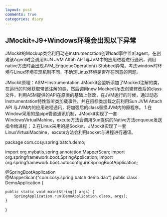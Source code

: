 ```yaml
---
layout: post
comments: true
categories: diary
---
```


## JMockit+J9+Windows环境会出现以下异常

JMockit的Mockup类会利用动态Instrumentation创建load事件监听agent，在创建该Agent时会调用SUN JVM Attah APT与JVM中的应用进程进行通讯，调用native方法时会出现JVM_EnqueueOperation() Stubbed异常。考虑window时环境与Linux环境实现机制不同，不确定Linux环境是否存在同意的问题。

JMockit原理：ASM+Instrumentation
JMockit会监听添加了Mocked注解的类，在运行的时候获取带该注解的类，然后调用new MockedUp去创建修改后的class文件，利用ASM提供的API在原类的基础上修改，在JVM运行的时候，通过动态Instrumentation特性监听类加载事件，并在目标类加载之前利用Sun JVM Attach API 与JVM内的应用进程通讯，将加强后的class替换JVM内的原程序。
1.在Window采用的是pipe管道通讯机制，JMockit实现了一套WindowsVirtualMahine，excute方法会调用Sun提供的Native方法enqueue发送指令给进程；
2.在Linux采用的是Socket，JMockit实现了一套LinuxVirtualMachine，excute方法会利用socket与进程进行通讯。

package com.cosy.spring.batch.demo;

import org.mybatis.spring.annotation.MapperScan;
import org.springframework.boot.SpringApplication;
import org.springframework.boot.autoconfigure.SpringBootApplication;

@SpringBootApplication
@MapperScan("com.cosy.spring.batch.demo.dao")
public class DemoApplication {

	public static void main(String[] args) {
		SpringApplication.run(DemoApplication.class, args);
	}
}

